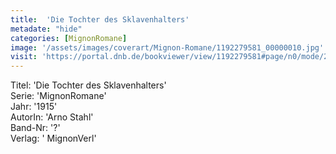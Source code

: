 ```yaml
---
title:  'Die Tochter des Sklavenhalters'
metadate: "hide"
categories: [MignonRomane]
image: '/assets/images/coverart/Mignon-Romane/1192279581_00000010.jpg'
visit: 'https://portal.dnb.de/bookviewer/view/1192279581#page/n0/mode/2up'
---
```

Titel: 'Die Tochter des Sklavenhalters' <br>
Serie: 'MignonRomane' <br>
Jahr: '1915' <br>
AutorIn: 'Arno Stahl' <br>
Band-Nr: '?' <br>
Verlag: ' MignonVerl'